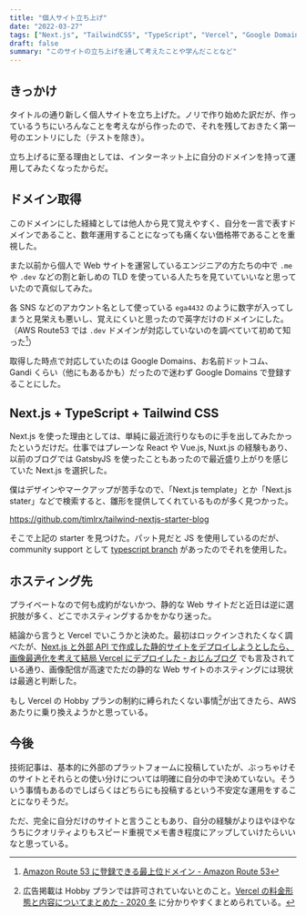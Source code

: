 ```yaml
---
title: "個人サイト立ち上げ"
date: "2022-03-27"
tags: ["Next.js", "TailwindCSS", "TypeScript", "Vercel", "Google Domains"]
draft: false
summary: "このサイトの立ち上げを通して考えたことや学んだことなど"
---
```


## きっかけ

タイトルの通り新しく個人サイトを立ち上げた。ノリで作り始めた訳だが、作っているうちにいろんなことを考えながら作ったので、それを残しておきたく第一号のエントリにした（テストを除き）。

立ち上げるに至る理由としては、インターネット上に自分のドメインを持って運用してみたくなったからだ。

## ドメイン取得

このドメインにした経緯としては他人から見て覚えやすく、自分を一言で表すドメインであること、数年運用することになっても痛くない価格帯であることを重視した。

また以前から個人で Web サイトを運営しているエンジニアの方たちの中で `.me` や `.dev` などの割と新しめの TLD を使っている人たちを見ていていいなと思っていたので真似してみた。

各 SNS などのアカウント名として使っている `ega4432` のように数字が入ってしまうと見栄えも悪いし、覚えにくいと思ったので英字だけのドメインにした。（AWS Route53 では `.dev` ドメインが対応していないのを調べていて初めて知った[^1]）

取得した時点で対応していたのは Google Domains、お名前ドットコム、 Gandi くらい（他にもあるかも）だったので迷わず Google Domains で登録することにした。

## Next.js + TypeScript + Tailwind CSS

Next.js を使った理由としては、単純に最近流行りなものに手を出してみたかったというだけだ。仕事ではプレーンな React や Vue.js, Nuxt.js の経験もあり、以前のブログでは GatsbyJS を使ったこともあったので最近盛り上がりを感じていた Next.js を選択した。

僕はデザインやマークアップが苦手なので、「Next.js template」とか「Next.js stater」などで検索すると、雛形を提供してくれているものが多く見つかった。

https://github.com/timlrx/tailwind-nextjs-starter-blog

そこで上記の starter を見つけた。パット見だと JS を使用しているのだが、community support として [typescript branch](https://github.com/timlrx/tailwind-nextjs-starter-blog/tree/typescript) があったのでそれを使用した。

## ホスティング先

プライベートなので何も成約がないかつ、静的な Web サイトだと近日は逆に選択肢が多く、どこでホスティングするかをかなり迷った。

結論から言うと Vercel でいこうかと決めた。最初はロックインされたくなく調べたが、[Next\.js と外部 API で作成した静的サイトをデプロイしようとしたら、画像最適化を考えて結局 Vercel にデプロイした \- おじんブログ](https://mr-ozin.hatenablog.jp/entry/2021/10/15/005554) でも言及されている通り、画像配信が高速でただの静的な Web サイトのホスティングには現状は最適と判断した。

もし Vercel の Hobby プランの制約に縛られたくない事情[^2]が出てきたら、AWS あたりに乗り換えようかと思っている。

## 今後

技術記事は、基本的に外部のプラットフォームに投稿していたが、ぶっちゃけそのサイトとそれらとの使い分けについては明確に自分の中で決めていない。そういう事情もあるのでしばらくはどちらにも投稿するという不安定な運用をすることになりそうだ。

ただ、完全に自分だけのサイトと言うこともあり、自分の経験がよりほやほやなうちにクオリティよりもスピード重視でメモ書き程度にアップしていけたらいいなと思っている。

[^1]: [Amazon Route 53 に登録できる最上位ドメイン \- Amazon Route 53](https://docs.aws.amazon.com/ja_jp/Route53/latest/DeveloperGuide/registrar-tld-list.html)

[^2]: 広告掲載は Hobby プランでは許可されていないとのこと。[Vercel の料金形態と内容についてまとめた \- 2020 冬](https://zenn.dev/lollipop_onl/articles/eoz-vercel-pricing-2020) に分かりやすくまとめられている。
